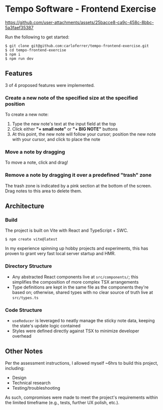 # Tempo Software - Frontend Exercise

https://github.com/user-attachments/assets/25bacce8-ca9c-458c-8bbc-5a3faef35387

Run the following to get started:

```
$ git clone git@github.com:carloferrer/tempo-frontend-exercise.git
$ cd tempo-frontend-exercise
$ npm i
$ npm run dev
```

## Features

3 of 4 proposed features were implemented.

### Create a new note of the specified size at the specified position

To create a new note:

1. Type the new note's text at the input field at the top
1. Click either **"+ small note"** or **"+ BIG NOTE"** buttons
1. At this point, the new note will follow your cursor; position the new note with your cursor, and click to place the note

### Move a note by dragging

To move a note, click and drag!

### Remove a note by dragging it over a predefined "trash" zone

The trash zone is indicated by a pink section at the bottom of the screen. Drag notes to this area to delete them.

## Architecture

### Build

The project is built on Vite with React and TypeScript + SWC.

```
$ npm create vite@latest
```

In my experience spinning up hobby projects and experiments, this has proven to grant very fast local server startup and HMR.

### Directory Structure

- Any abstracted React components live at `src/components/`; this simplifies the composition of more complex TSX arrangements
- Type definitions are kept in the same file as the components they're based on; otherwise, shared types with no clear source of truth live at `src/types.ts`

### Code Structure

- `useReducer` is leveraged to neatly manage the sticky note data, keeping the state's update logic contained
- Styles were defined directly against TSX to minimize developer overhead

## Other Notes

Per the assessment instructions, I allowed myself ~6hrs to build this project, including:

- Design
- Technical research
- Testing/troubleshooting

As such, compromises were made to meet the project's requirements within the limited timeframe (e.g., tests, further UX polish, etc.).
